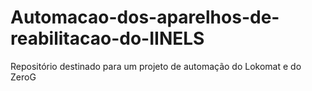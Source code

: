 # Automacao-dos-aparelhos-de-reabilitacao-do-IINELS
Repositório destinado para um projeto  de automação  do Lokomat e  do ZeroG
